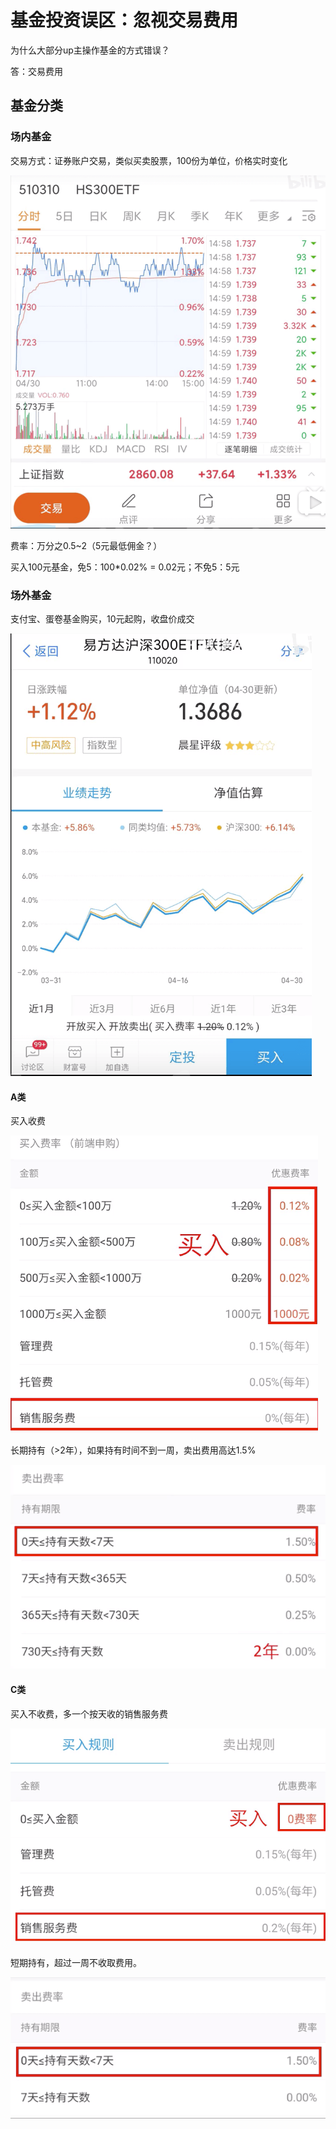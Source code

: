 # 基金投资误区：忽视交易费用

为什么大部分up主操作基金的方式错误？

答：交易费用

## 基金分类

### 场内基金

交易方式：证券账户交易，类似买卖股票，100份为单位，价格实时变化

![](./imgs/1.png)

费率：万分之0.5~2（5元最低佣金？）

买入100元基金，免5：100*0.02% = 0.02元；不免5：5元

### 场外基金

支付宝、蛋卷基金购买，10元起购，收盘价成交

![](./imgs/2.png)

#### A类

买入收费

![](./imgs/3.png)

长期持有（>2年），如果持有时间不到一周，卖出费用高达1.5%

![](./imgs/5.png)

#### C类

买入不收费，多一个按天收的销售服务费

![](./imgs/4.png)

短期持有，超过一周不收取费用。

![](./imgs/6.png)


